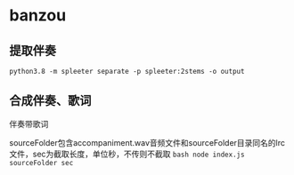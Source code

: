 # banzou

## 提取伴奏
`
python3.8 -m spleeter separate -p spleeter:2stems -o output
`

## 合成伴奏、歌词
伴奏带歌词

sourceFolder包含accompaniment.wav音频文件和sourceFolder目录同名的lrc文件，sec为截取长度，单位秒，不传则不截取
`bash
node index.js sourceFolder sec
`
